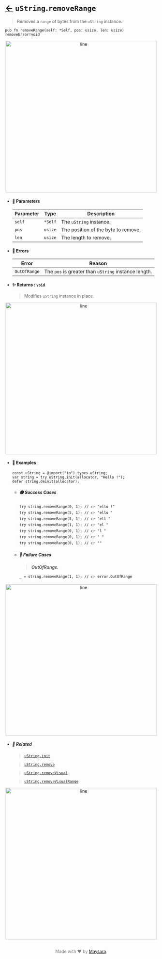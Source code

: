 # [←](../uString.md) `uString`.`removeRange`

> Removes a `range` of bytes from the `uString` instance.

```zig
pub fn removeRange(self: *Self, pos: usize, len: usize) removeError!void
```


<div align="center">
<img src="https://raw.githubusercontent.com/maysara-elshewehy/io-bench/refs/heads/main/dist/img/md/line.png" alt="line" style="width:500px;"/>
</div>

- #### 🧩 Parameters

    | Parameter | Type    | Description                         |
    | --------- | ------- | ----------------------------------- |
    | `self`    | `*Self` | The `uString` instance.             |
    | `pos`     | `usize` | The position of the byte to remove. |
    | `len`     | `usize` | The length to remove.               |

- #### 🚫 Errors

    | Error        | Reason                                               |
    | ------------ | ---------------------------------------------------- |
    | `OutOfRange` | The `pos` is greater than `uString` instance length. |

- #### ✨ Returns : `void`

    > Modifies `uString` instance in place.

<div align="center">
<img src="https://raw.githubusercontent.com/maysara-elshewehy/io-bench/refs/heads/main/dist/img/md/line.png" alt="line" style="width:500px;"/>
</div>

- #### 🧪 Examples

    ```zig
    const uString = @import("io").types.uString;
    var string = try uString.init(allocator, "Hello !");
    defer string.deinit(allocator);
    ```

    - ##### 🟢 Success Cases

        ```zig
        try string.removeRange(0, 1); // 👉 "ello !"
        try string.removeRange(5, 1); // 👉 "ello "
        try string.removeRange(3, 1); // 👉 "ell "
        try string.removeRange(1, 1); // 👉 "el "
        try string.removeRange(0, 1); // 👉 "l "
        try string.removeRange(0, 1); // 👉 " "
        try string.removeRange(0, 1); // 👉 ""
        ```

    - ##### 🔴 Failure Cases

        > **_OutOfRange._**

        ```zig
        _ = string.removeRange(1, 1); // 👉 error.OutOfRange
        ```

<div align="center">
<img src="https://raw.githubusercontent.com/maysara-elshewehy/io-bench/refs/heads/main/dist/img/md/line.png" alt="line" style="width:500px;"/>
</div>

- ##### 🔗 Related

  > [`uString.init`](./init.md)

  > [`uString.remove`](./remove.md)

  > [`uString.removeVisual`](./removeVisual.md)

  > [`uString.removeVisualRange`](./removeVisualRange.md)

<div align="center">
<img src="https://raw.githubusercontent.com/maysara-elshewehy/io-bench/refs/heads/main/dist/img/md/line.png" alt="line" style="width:500px;"/>
</div>

<p align="center" style="color:grey;"><br />Made with ❤️ by <a href="http://github.com/maysara-elshewehy" target="blank">Maysara</a>.</p>